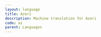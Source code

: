 ```yaml
---
layout: language
title: Azeri
description: Machine translation for Azeri
code: az
parent: Languages
---
```

